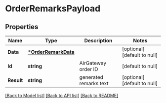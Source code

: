 # OrderRemarksPayload

## Properties
Name | Type | Description | Notes
------------ | ------------- | ------------- | -------------
**Data** | [***OrderRemarkData**](OrderRemarkData.md) |  | [optional] [default to null]
**Id** | **string** | AirGateway order ID | [default to null]
**Result** | **string** | generated remarks text | [optional] [default to null]

[[Back to Model list]](../README.md#documentation-for-models) [[Back to API list]](../README.md#documentation-for-api-endpoints) [[Back to README]](../README.md)


